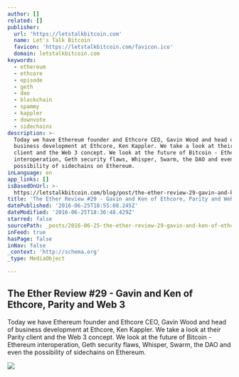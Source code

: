 ```yaml
---
author: []
related: []
publisher:
  url: 'https://letstalkbitcoin.com'
  name: Let's Talk Bitcoin
  favicon: 'https://letstalkbitcoin.com/favicon.ico'
  domain: letstalkbitcoin.com
keywords:
  - ethereum
  - ethcore
  - episode
  - geth
  - dao
  - blockchain
  - spammy
  - kappler
  - downvote
  - sidechains
description: >-
  Today we have Ethereum founder and Ethcore CEO, Gavin Wood and head of
  business development at Ethcore, Ken Kappler. We take a look at their Parity
  client and the Web 3 concept. We look at the future of Bitcoin - Ethereum
  interoperation, Geth security flaws, Whisper, Swarm, the DAO and even the
  possibility of sidechains on Ethereum.
inLanguage: en
app_links: []
isBasedOnUrl: >-
  https://letstalkbitcoin.com/blog/post/the-ether-review-29-gavin-and-ken-of-ethcore-parity-and-web-3
title: 'The Ether Review #29 - Gavin and Ken of Ethcore, Parity and Web 3'
datePublished: '2016-06-25T18:55:08.245Z'
dateModified: '2016-06-25T18:36:48.429Z'
starred: false
sourcePath: _posts/2016-06-25-the-ether-review-29-gavin-and-ken-of-ethcore-parity-and.md
inFeed: true
hasPage: false
inNav: false
_context: 'http://schema.org'
_type: MediaObject

---
```

<article style=""><h1>The Ether Review #29 - Gavin and Ken of Ethcore, Parity and Web 3</h1><p>Today we have Ethereum founder and Ethcore CEO, Gavin Wood and head of business development at Ethcore, Ken Kappler. We take a look at their Parity client and the Web 3 concept. We look at the future of Bitcoin - Ethereum interoperation, Geth security flaws, Whisper, Swarm, the DAO and even the possibility of sidechains on Ethereum.</p><img src="https://letstalkbitcoin.com/files/blogs/1834-3a3295e283411337661da41a842b5d95c212e56151544a73abc8dcd67f0509f7.jpg" /></article>